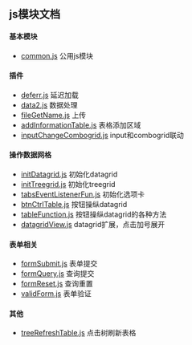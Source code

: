## js模块文档

#### 基本模块
* [common.js](./common.md) 公用js模块

#### 插件
* [deferr.js](./deferr.md) 延迟加载
* [data2.js](./data2.md) 数据处理
* [fileGetName.js](./fileGetName.md) 上传
* [addInformationTable.js](./addInformationTable.md) 表格添加区域
* [inputChangeCombogrid.js](./inputChangeCombogrid.md) input和combogrid联动

#### 操作数据网格
* [initDatagrid.js](./initDatagrid.md) 初始化datagrid
* [initTreegrid.js](./initTreegrid.md) 初始化treegrid
* [tabsEventListenerFun.js](./tabsEventListenerFun.md) 初始化选项卡
* [btnCtrlTable.js](./btnCtrlTable.md) 按钮操纵datagrid
* [tableFunction.js](./tableFunction.md) 按钮操纵datagrid的各种方法
* [datagridView.js](./datagridView.md) datagrid扩展，点击加号展开

#### 表单相关
* [formSubmit.js](./formSubmit.md) 表单提交
* [formQuery.js](./formQuery.md) 查询提交
* [formReset.js](./formReset.md) 查询重置
* [validForm.js](./validForm.md) 表单验证

#### 其他
* [treeRefreshTable.js](./treeRefreshTable.md) 点击树刷新表格